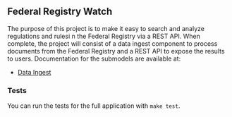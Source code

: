 ## Federal Registry Watch

The purpose of this project is to make it easy to search and analyze regulations and
rulesi n the Federal Registry via a REST API. When complete, the project will consist of
a data ingest component to process documents from the Federal Registry and a REST API to
expose the results to users. Documentation for the submodels are available at:

- [Data Ingest](https://github.com/MthwRobinson/federal-registry-watch/blob/master/data-ingest/README.md)


### Tests

You can run the tests for the full application with `make test`.
